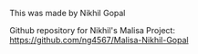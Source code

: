 This was made by Nikhil Gopal

Github repository for Nikhil's Malisa Project: https://github.com/ng4567/Malisa-Nikhil-Gopal
